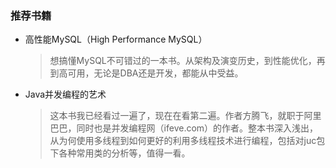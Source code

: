 ### 推荐书籍

- 高性能MySQL（High Performance MySQL）

  > 想搞懂MySQL不可错过的一本书。从架构及演变历史，到性能优化，再到高可用，无论是DBA还是开发，都能从中受益。

- Java并发编程的艺术

  > 这本书我已经看过一遍了，现在在看第二遍。作者方腾飞，就职于阿里巴巴，同时也是并发编程网（ifeve.com）的作者。整本书深入浅出，从为何使用多线程到如何更好的利用多线程技术进行编程，包括对juc包下各种常用类的分析等，值得一看。
